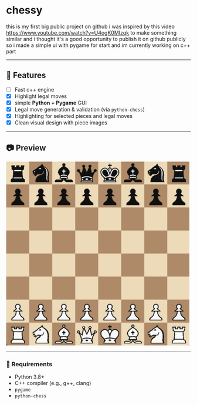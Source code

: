 # chessy


this is my first big public project on github i was inspired by this video https://www.youtube.com/watch?v=U4ogK0MIzqk to make something similar
and i thought it's a good opportunity to publish it on github publicly so i made a simple ui with pygame for start and im currently working on c++ part

---

## 🔧 Features

- [ ] Fast c++ engine
- [x] Highlight legal moves
- [x] simple **Python + Pygame** GUI
- [x] Legal move generation & validation (via `python-chess`)
- [x] Highlighting for selected pieces and legal moves
- [x] Clean visual design with piece images

---

## 📷 Preview

<img src="img/screenshot.png" alt="Chess GUI Preview" width="500"/>


---

### 🔨 Requirements

- Python 3.8+
- C++ compiler (e.g., g++, clang)
- `pygame`
- `python-chess` 


